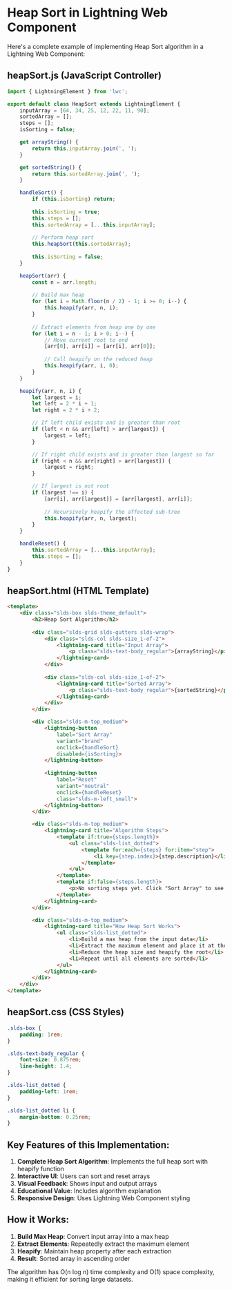 # Heap Sort in Lightning Web Component

Here's a complete example of implementing Heap Sort algorithm in a Lightning Web Component:

## heapSort.js (JavaScript Controller)

```javascript
import { LightningElement } from 'lwc';

export default class HeapSort extends LightningElement {
    inputArray = [64, 34, 25, 12, 22, 11, 90];
    sortedArray = [];
    steps = [];
    isSorting = false;

    get arrayString() {
        return this.inputArray.join(', ');
    }

    get sortedString() {
        return this.sortedArray.join(', ');
    }

    handleSort() {
        if (this.isSorting) return;
        
        this.isSorting = true;
        this.steps = [];
        this.sortedArray = [...this.inputArray];
        
        // Perform heap sort
        this.heapSort(this.sortedArray);
        
        this.isSorting = false;
    }

    heapSort(arr) {
        const n = arr.length;
        
        // Build max heap
        for (let i = Math.floor(n / 2) - 1; i >= 0; i--) {
            this.heapify(arr, n, i);
        }
        
        // Extract elements from heap one by one
        for (let i = n - 1; i > 0; i--) {
            // Move current root to end
            [arr[0], arr[i]] = [arr[i], arr[0]];
            
            // Call heapify on the reduced heap
            this.heapify(arr, i, 0);
        }
    }

    heapify(arr, n, i) {
        let largest = i;
        let left = 2 * i + 1;
        let right = 2 * i + 2;

        // If left child exists and is greater than root
        if (left < n && arr[left] > arr[largest]) {
            largest = left;
        }

        // If right child exists and is greater than largest so far
        if (right < n && arr[right] > arr[largest]) {
            largest = right;
        }

        // If largest is not root
        if (largest !== i) {
            [arr[i], arr[largest]] = [arr[largest], arr[i]];
            
            // Recursively heapify the affected sub-tree
            this.heapify(arr, n, largest);
        }
    }

    handleReset() {
        this.sortedArray = [...this.inputArray];
        this.steps = [];
    }
}
```

## heapSort.html (HTML Template)

```html
<template>
    <div class="slds-box slds-theme_default">
        <h2>Heap Sort Algorithm</h2>
        
        <div class="slds-grid slds-gutters slds-wrap">
            <div class="slds-col slds-size_1-of-2">
                <lightning-card title="Input Array">
                    <p class="slds-text-body_regular">{arrayString}</p>
                </lightning-card>
            </div>
            
            <div class="slds-col slds-size_1-of-2">
                <lightning-card title="Sorted Array">
                    <p class="slds-text-body_regular">{sortedString}</p>
                </lightning-card>
            </div>
        </div>

        <div class="slds-m-top_medium">
            <lightning-button 
                label="Sort Array" 
                variant="brand"
                onclick={handleSort}
                disabled={isSorting}>
            </lightning-button>
            
            <lightning-button 
                label="Reset" 
                variant="neutral"
                onclick={handleReset}
                class="slds-m-left_small">
            </lightning-button>
        </div>

        <div class="slds-m-top_medium">
            <lightning-card title="Algorithm Steps">
                <template if:true={steps.length}>
                    <ul class="slds-list_dotted">
                        <template for:each={steps} for:item="step">
                            <li key={step.index}>{step.description}</li>
                        </template>
                    </ul>
                </template>
                <template if:false={steps.length}>
                    <p>No sorting steps yet. Click "Sort Array" to see the process.</p>
                </template>
            </lightning-card>
        </div>

        <div class="slds-m-top_medium">
            <lightning-card title="How Heap Sort Works">
                <ul class="slds-list_dotted">
                    <li>Build a max heap from the input data</li>
                    <li>Extract the maximum element and place it at the end</li>
                    <li>Reduce the heap size and heapify the root</li>
                    <li>Repeat until all elements are sorted</li>
                </ul>
            </lightning-card>
        </div>
    </div>
</template>
```

## heapSort.css (CSS Styles)

```css
.slds-box {
    padding: 1rem;
}

.slds-text-body_regular {
    font-size: 0.875rem;
    line-height: 1.4;
}

.slds-list_dotted {
    padding-left: 1rem;
}

.slds-list_dotted li {
    margin-bottom: 0.25rem;
}
```

## Key Features of this Implementation:

1. **Complete Heap Sort Algorithm**: Implements the full heap sort with heapify function
2. **Interactive UI**: Users can sort and reset arrays
3. **Visual Feedback**: Shows input and output arrays
4. **Educational Value**: Includes algorithm explanation
5. **Responsive Design**: Uses Lightning Web Component styling

## How it Works:

1. **Build Max Heap**: Convert input array into a max heap
2. **Extract Elements**: Repeatedly extract the maximum element
3. **Heapify**: Maintain heap property after each extraction
4. **Result**: Sorted array in ascending order

The algorithm has O(n log n) time complexity and O(1) space complexity, making it efficient for sorting large datasets.

